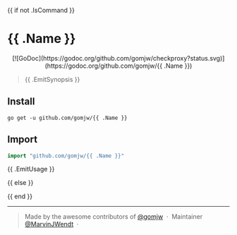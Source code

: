 {{ if not .IsCommand  }} 
# {{ .Name }}
<p align="center">
[![GoDoc](https://godoc.org/github.com/gomjw/checkproxy?status.svg)](https://godoc.org/github.com/gomjw/{{ .Name }})
</p>

> {{ .EmitSynopsis }}

## Install

```console
go get -u github.com/gomjw/{{ .Name }}
```

## Import

```go
import "github.com/gomjw/{{ .Name }}"
```

{{ .EmitUsage }}

{{ else }}



{{ end }}

---

> Made by the awesome contributors of [@gomjw](https://github.com/gomjw) &nbsp;&middot;&nbsp;
> Maintainer [@MarvinJWendt](https://github.com/MarvinJWendt) &nbsp;&middot;&nbsp;
